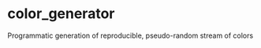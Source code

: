 color_generator
===============

Programmatic generation of reproducible, pseudo-random stream of colors
